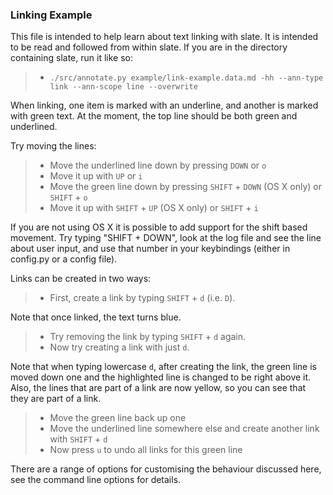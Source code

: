### Linking Example

This file is intended to help learn about text linking with slate. It is
intended to be read and followed from within slate. If you are in the directory
containing slate, run it like so:

  >- `./src/annotate.py example/link-example.data.md -hh --ann-type link --ann-scope line --overwrite`

When linking, one item is marked with an underline, and another is marked with
green text. At the moment, the top line should be both green and underlined.

Try moving the lines:

  >- Move the underlined line down by pressing `DOWN` or `o`
  >- Move it up with `UP` or `i`
  >- Move the green line down by pressing `SHIFT` + `DOWN` (OS X only) or `SHIFT` + `o`
  >- Move it up with `SHIFT` + `UP` (OS X only) or `SHIFT` + `i`

If you are not using OS X it is possible to add support for the shift based
movement. Try typing "SHIFT + DOWN", look at the log file and see the line
about user input, and use that number in your keybindings (either in config.py
or a config file).

Links can be created in two ways:

  >- First, create a link by typing `SHIFT` + `d` (i.e. `D`).

Note that once linked, the text turns blue.

  >- Try removing the link by typing `SHIFT` + `d` again.
  >- Now try creating a link with just `d`.

Note that when typing lowercase `d`, after creating the link, the green line is
moved down one and the highlighted line is changed to be right above it. Also,
the lines that are part of a link are now yellow, so you can see that they are
part of a link.

  >- Move the green line back up one
  >- Move the underlined line somewhere else and create another link with `SHIFT` + `d`
  >- Now press `u` to undo all links for this green line

There are a range of options for customising the behaviour discussed here, see
the command line options for details.

